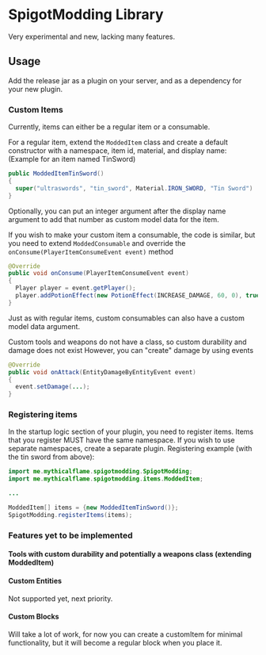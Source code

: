 # SpigotModding Library
Very experimental and new, lacking many features.
## Usage
Add the release jar as a plugin on your server, and as a dependency for your new plugin.
### Custom Items
Currently, items can either be a regular item or a consumable.

For a regular item, extend the `ModdedItem` class and create a default constructor with a namespace, item id, material, and display name:
(Example for an item named TinSword)
```java
public ModdedItemTinSword()
{
  super("ultraswords", "tin_sword", Material.IRON_SWORD, "Tin Sword")
}
```
Optionally, you can put an integer argument after the display name argument to add that number as custom model data for the item.

If you wish to make your custom item a consumable, the code is similar, but you need to extend `ModdedConsumable` and override the `onConsume(PlayerItemConsumeEvent event)` method

```java
@Override
public void onConsume(PlayerItemConsumeEvent event)
{
  Player player = event.getPlayer();
  player.addPotionEffect(new PotionEffect(INCREASE_DAMAGE, 60, 0), true);
}
```

Just as with regular items, custom consumables can also have a custom model data argument.

Custom tools and weapons do not have a class, so custom durability and damage does not exist
However, you can "create" damage by using events
```java
@Override
public void onAttack(EntityDamageByEntityEvent event)
{
  event.setDamage(...);
}
```
### Registering items
In the startup logic section of your plugin, you need to register items. Items that you register MUST have the same namespace. If you wish to use separate namespaces, create a separate plugin.
Registering example (with the tin sword from above):
```java
import me.mythicalflame.spigotmodding.SpigotModding;
import me.mythicalflame.spigotmodding.items.ModdedItem;

...

ModdedItem[] items = {new ModdedItemTinSword()};
SpigotModding.registerItems(items);
```
### Features yet to be implemented
#### Tools with custom durability and potentially a weapons class (extending ModdedItem)
#### Custom Entities
Not supported yet, next priority.
#### Custom Blocks
Will take a lot of work, for now you can create a customItem for minimal functionality, but it will become a regular block when you place it.
